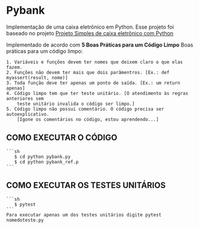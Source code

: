 # Pybank
Implementação de uma caixa eletrônico em Python. Esse projeto foi baseado no projeto [Projeto Simples de caixa eletrônico com Python](https://github.com/giovannamascarenhas/Projeto-simples-de-Caixa-Eletr-nico-com-Python)

Implementado de acordo com **5 Boas Práticas para um Código Limpo**
    Boas práticas para um código limpo:

    1. Variáveis e funções devem ter nomes que deixem claro o que elas fazem.
    2. Funções não devem ter mais que dois parâmentros. [Ex.: def myassert(result, nome)]
    3. Toda função deve ter apenas um ponto de saída. [Ex.: um return apenas]
    4. Código limpo tem que ter teste unitário. [O atendimento às regras anteriores sem 
        teste unitário invalida o código ser limpo.]
    5. Código limpo não possui comentário. O código precisa ser autoexplicativo. 
        [Igone os comentários no código, estou aprendendo...]


## COMO EXECUTAR O CÓDIGO
    
    ```sh
       $ cd python pybank.py
       $ cd python pybank_ref.p
    ```

## COMO EXECUTAR OS TESTES UNITÁRIOS
    ```sh
       $ pytest
    ```
    Para executar apenas um dos testes unitários digite pytest nomedoteste.py
